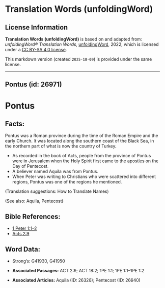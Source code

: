 # Translation Words (unfoldingWord)

## License Information

**Translation Words (unfoldingWord)** is based on and adapted from: _unfoldingWord® Translation Words_, [unfoldingWord](https://unfoldingword.org/utw), 2022, which is licensed under a [CC BY-SA 4.0 license](https://creativecommons.org/licenses/by-sa/4.0/legalcode.en).

This markdown version (created `2025-10-09`) is provided under the same license.



--------------------------------

## Pontus (id: 26971)

Pontus
======

Facts:
------

Pontus was a Roman province during the time of the Roman Empire and the early Church. It was located along the southern coast of the Black Sea, in the northern part of what is now the country of Turkey.

* As recorded in the book of Acts, people from the province of Pontus were in Jerusalem when the Holy Spirit first came to the apostles on the Day of Pentecost.
* A believer named Aquila was from Pontus.
* When Peter was writing to Christians who were scattered into different regions, Pontus was one of the regions he mentioned.

(Translation suggestions: How to Translate Names)

(See also: Aquila, Pentecost)

Bible References:
-----------------

* [1 Peter 1:1–2](https://ref.ly/1Pet1:1-1Pet1:2)
* [Acts 2:9](https://ref.ly/Acts2:9)

Word Data:
----------

* Strong’s: G41930, G41950

* **Associated Passages:** ACT 2:9; ACT 18:2; 1PE 1:1; 1PE 1:1–1PE 1:2
* **Associated Articles:** Aquila (ID: 26326); Pentecost (ID: 26940)

